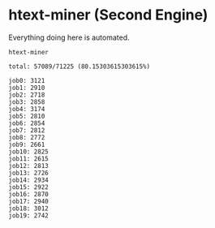 # htext-miner (Second Engine)

Everything doing here is automated.

```
htext-miner

total: 57089/71225 (80.15303615303615%)

job0: 3121
job1: 2910
job2: 2718
job3: 2858
job4: 3174
job5: 2810
job6: 2854
job7: 2812
job8: 2772
job9: 2661
job10: 2825
job11: 2615
job12: 2813
job13: 2726
job14: 2934
job15: 2922
job16: 2870
job17: 2940
job18: 3012
job19: 2742
```
